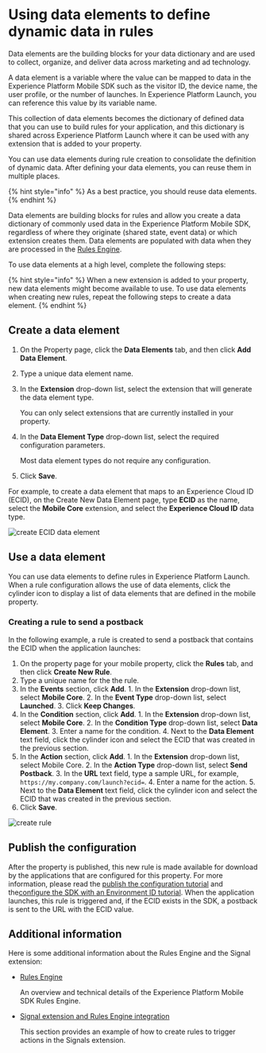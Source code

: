 # Using data elements to define dynamic data in rules

Data elements are the building blocks for your data dictionary and are used to collect, organize, and deliver data across marketing and ad technology.

A data element is a variable where the value can be mapped to data in the Experience Platform Mobile SDK such as the visitor ID, the device name, the user profile, or the number of launches. In Experience Platform Launch, you can reference this value by its variable name.

This collection of data elements becomes the dictionary of defined data that you can use to build rules for your application, and this dictionary is shared across Experience Platform Launch where it can be used with any extension that is added to your property.

You can use data elements during rule creation to consolidate the definition of dynamic data. After defining your data elements, you can reuse them in multiple places.

{% hint style="info" %}
As a best practice, you should reuse data elements.
{% endhint %}

Data elements are building blocks for rules and allow you create a data dictionary of commonly used data in the Experience Platform Mobile SDK, regardless of where they originate (shared state, event data) or which extension creates them. Data elements are populated with data when they are processed in the [Rules Engine](https://aep-sdks.gitbook.io/docs/using-mobile-extensions/mobile-core/rules-engine).

To use data elements at a high level, complete the following steps:

{% hint style="info" %}
When a new extension is added to your property, new data elements might become available to use. To use data elements when creating new rules, repeat the following steps to create a data element.
{% endhint %}

## Create a data element

1. On the Property page, click the **Data Elements** tab, and then click **Add Data Element**.
2. Type a unique data element name.
3. In the **Extension** drop-down list, select the extension that will generate the data element type.

   You can only select extensions that are currently installed in your property.

4. In the **Data Element Type** drop-down list, select the required configuration parameters.

   Most data element types do not require any configuration.

5. Click **Save**.

For example, to create a data element that maps to an Experience Cloud ID (ECID), on the Create New Data Element page, type **ECID** as the name, select the **Mobile Core** extension, and select the **Experience Cloud ID** data type.

![create ECID data element](../../.gitbook/assets/data-elements-create-data-element-ecid.png)

## Use a data element

You can use data elements to define rules in Experience Platform Launch. When a rule configuration allows the use of data elements, click the cylinder icon to display a list of data elements that are defined in the mobile property.

### Creating a rule to send a postback

In the following example, a rule is created to send a postback that contains the ECID when the application launches:

1. On the property page for your mobile property, click the **Rules** tab, and then click **Create New Rule**.
2. Type a unique name for the the rule.
3. In the **Events** section, click **Add**. 1. In the **Extension** drop-down list, select **Mobile Core**. 2. In the **Event Type** drop-down list, select **Launched**. 3. Click **Keep Changes**.
4. In the **Condition** section, click **Add**. 1. In the **Extension** drop-down list, select **Mobile Core**. 2. In the **Condition Type** drop-down list, select **Data Element**. 3. Enter a name for the condition. 4. Next to the **Data Element** text field, click the cylinder icon and select the ECID that was created in the previous section.
5. In the **Action** section, click **Add**. 1. In the **Extension** drop-down list, select Mobile Core. 2. In the **Action Type** drop-down list, select **Send Postback**. 3. In the **URL** text field, type a sample URL, for example, `https://my.company.com/launch?ecid=`. 4. Enter a name for the action. 5. Next to the **Data Element** text field, click the cylinder icon and select the ECID that was created in the previous section.
6. Click **Save**.

![create rule](../../.gitbook/assets/data-elements-create-rule.png)

## Publish the configuration

After the property is published, this new rule is made available for download by the applications that are configured for this property. For more information, please read the [publish the configuration tutorial](https://aep-sdks.gitbook.io/docs/getting-started/create-a-mobile-property#publish-configuration) and the[configure the SDK with an Environment ID tutorial](https://aep-sdks.gitbook.io/docs/getting-started/initialize-the-sdk#configure-the-sdk-with-an-environment-id). When the application launches, this rule is triggered and, if the ECID exists in the SDK, a postback is sent to the URL with the ECID value.

## Additional information

Here is some additional information about the Rules Engine and the Signal extension:

* [Rules Engine](https://aep-sdks.gitbook.io/docs/using-mobile-extensions/mobile-core/rules-engine)

  An overview and technical details of the Experience Platform Mobile SDK Rules Engine.

* [Signal extension and Rules Engine integration](https://aep-sdks.gitbook.io/docs/using-mobile-extensions/mobile-core/signals/signals-extension-and-rules-engine-integration)

  This section provides an example of how to create rules to trigger actions in the Signals extension.

